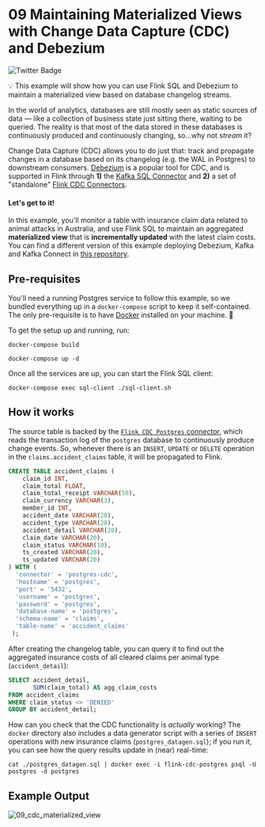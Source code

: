 # 09 Maintaining Materialized Views with Change Data Capture (CDC) and Debezium

![Twitter Badge](https://img.shields.io/badge/Flink%20Version-1.11%2B-lightgrey)

:bulb: This example will show how you can use Flink SQL and Debezium to maintain a materialized view based on database changelog streams.

In the world of analytics, databases are still mostly seen as static sources of data — like a collection of business state just sitting there, waiting to be queried. The reality is that most of the data stored in these databases is continuously produced and continuously changing, so...why not _stream_ it? 

Change Data Capture (CDC) allows you to do just that: track and propagate changes in a database based on its changelog (e.g. the WAL in Postgres) to downstream consumers. [Debezium](https://debezium.io/) is a popular tool for CDC, and is supported in Flink through **1)** the [Kafka SQL Connector](https://ci.apache.org/projects/flink/flink-docs-stable/dev/table/connectors/formats/debezium.html) and **2)** a set of "standalone" [Flink CDC Connectors](https://github.com/ververica/flink-cdc-connectors#flink-cdc-connectors).

#### Let's get to it!

In this example, you'll monitor a table with insurance claim data related to animal attacks in Australia, and use Flink SQL to maintain an aggregated **materialized view** that is **incrementally updated** with the latest claim costs. You can find a different version of this example deploying Debezium, Kafka and Kafka Connect in [this repository](https://github.com/morsapaes/flink-sql-CDC).

## Pre-requisites

You'll need a running Postgres service to follow this example, so we bundled everything up in a `docker-compose` script to keep it self-contained. The only pre-requisite is to have [Docker](https://docs.docker.com/get-docker/) installed on your machine. :whale:

To get the setup up and running, run:

`docker-compose build`

`docker-compose up -d`

Once all the services are up, you can start the Flink SQL client:

`docker-compose exec sql-client ./sql-client.sh`

## How it works

The source table is backed by the [`Flink CDC Postgres` connector](https://github.com/ververica/flink-cdc-connectors/wiki/Postgres-CDC-Connector), which reads the transaction log of the `postgres` database to continuously produce change events. So, whenever there is an `INSERT`, `UPDATE` or `DELETE` operation in the `claims.accident_claims` table, it will be propagated to Flink.

```sql
CREATE TABLE accident_claims (
    claim_id INT,
    claim_total FLOAT,
    claim_total_receipt VARCHAR(50),
    claim_currency VARCHAR(3),
    member_id INT,
    accident_date VARCHAR(20),
    accident_type VARCHAR(20),
    accident_detail VARCHAR(20),
    claim_date VARCHAR(20),
    claim_status VARCHAR(10),
    ts_created VARCHAR(20),
    ts_updated VARCHAR(20)
) WITH (
  'connector' = 'postgres-cdc',
  'hostname' = 'postgres',
  'port' = '5432',
  'username' = 'postgres',
  'password' = 'postgres',
  'database-name' = 'postgres',
  'schema-name' = 'claims',
  'table-name' = 'accident_claims'
 );
```

After creating the changelog table, you can query it to find out the aggregated insurance costs of all cleared claims per animal type (`accident_detail`):

```sql
SELECT accident_detail,
       SUM(claim_total) AS agg_claim_costs
FROM accident_claims
WHERE claim_status <> 'DENIED'
GROUP BY accident_detail;
```

How can you check that the CDC functionality is _actually_ working? The `docker` directory also includes a data generator script with a series of `INSERT` operations with new insurance claims (`postgres_datagen.sql`); if you run it, you can see how the query results update in (near) real-time:

`cat ./postgres_datagen.sql | docker exec -i flink-cdc-postgres psql -U postgres -d postgres`

## Example Output

![09_cdc_materialized_view](https://user-images.githubusercontent.com/23521087/109818653-81ee8180-7c33-11eb-9a76-b1004de8fe23.gif)
